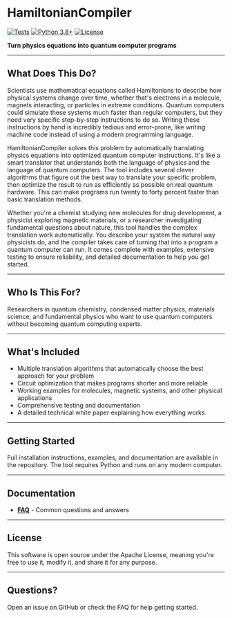 # HamiltonianCompiler

[![Tests](https://github.com/m-pedro/hamiltonian_compiler/actions/workflows/tests.yml/badge.svg)](https://github.com/m-pedro/hamiltonian_compiler/actions)
[![Python 3.8+](https://img.shields.io/badge/python-3.8+-blue.svg)](https://www.python.org/downloads/)
[![License](https://img.shields.io/badge/license-Apache%202.0-green.svg)](LICENSE)

**Turn physics equations into quantum computer programs**

---

## What Does This Do?

Scientists use mathematical equations called Hamiltonians to describe how physical systems change over time, whether that's electrons in a molecule, magnets interacting, or particles in extreme conditions. Quantum computers could simulate these systems much faster than regular computers, but they need very specific step-by-step instructions to do so. Writing these instructions by hand is incredibly tedious and error-prone, like writing machine code instead of using a modern programming language.

HamiltonianCompiler solves this problem by automatically translating physics equations into optimized quantum computer instructions. It's like a smart translator that understands both the language of physics and the language of quantum computers. The tool includes several clever algorithms that figure out the best way to translate your specific problem, then optimize the result to run as efficiently as possible on real quantum hardware. This can make programs run twenty to forty percent faster than basic translation methods.

Whether you're a chemist studying new molecules for drug development, a physicist exploring magnetic materials, or a researcher investigating fundamental questions about nature, this tool handles the complex translation work automatically. You describe your system the natural way physicists do, and the compiler takes care of turning that into a program a quantum computer can run. It comes complete with examples, extensive testing to ensure reliability, and detailed documentation to help you get started.

---

## Who Is This For?

Researchers in quantum chemistry, condensed matter physics, materials science, and fundamental physics who want to use quantum computers without becoming quantum computing experts.

---

## What's Included

- Multiple translation algorithms that automatically choose the best approach for your problem
- Circuit optimization that makes programs shorter and more reliable
- Working examples for molecules, magnetic systems, and other physical applications
- Comprehensive testing and documentation
- A detailed technical white paper explaining how everything works

---

## Getting Started

Full installation instructions, examples, and documentation are available in the repository. The tool requires Python and runs on any modern computer.

---

## Documentation

- **[FAQ](docs/FAQ.md)** - Common questions and answers

---

## License

This software is open source under the Apache License, meaning you're free to use it, modify it, and share it for any purpose.

---

## Questions?

Open an issue on GitHub or check the FAQ for help getting started.
